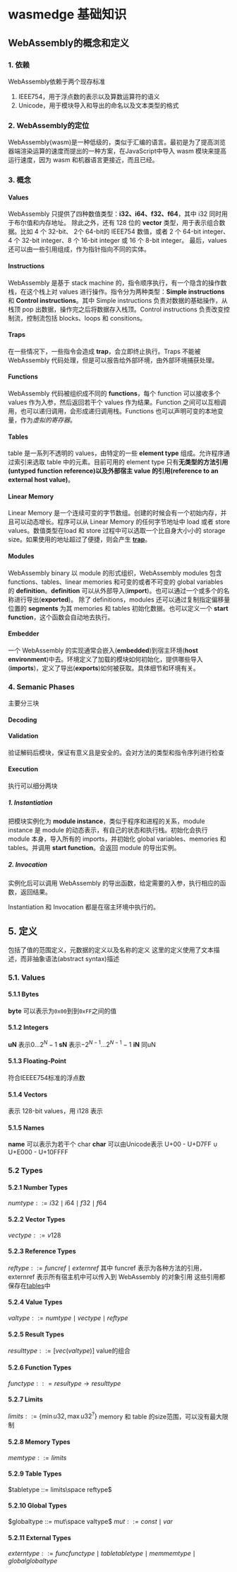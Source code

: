 # wasmedge 基础知识

## WebAssembly的概念和定义

### 1. 依赖
WebAssembly依赖于两个现存标准
1. IEEE754，用于浮点数的表示以及算数运算符的语义
2. Unicode，用于模块导入和导出的命名以及文本类型的格式

### 2. WebAssembly的定位
WebAssembly(wasm)是一种低级的，类似于汇编的语言。最初是为了提高浏览器端渲染运算的速度而提出的一种方案，在JavaScript中导入 wasm 模块来提高运行速度，因为 wasm 和机器语言更接近，而且已经。

### 3. 概念
#### Values
WebAssembly 只提供了四种数值类型：**i32、i64、f32、f64**，其中 i32 同时用于布尔值和内存地址。
除此之外，还有 128 位的 **vector** 类型，用于表示组合数据。比如 4 个 32-bit、 2个 64-bit的 IEEE754 数值，或者 2 个 64-bit integer、4 个 32-bit integer、8 个 16-bit integer 或 16 个 8-bit integer。
最后，values 还可以由一些引用组成，作为指针指向不同的实体。

#### Instructions
WebAssembly 是基于 stack machine 的，指令顺序执行，有一个隐含的操作数栈，在这个栈上对 values 进行操作。指令分为两种类型：**Simple instructions** 和 **Control instructions**。其中 Simple instructions 负责对数据的基础操作，从栈顶 pop 出数据，操作完之后将数据存入栈顶。Control instructions 负责改变控制流，控制流包括 blocks、loops 和 consitions。

#### Traps
在一些情况下，一些指令会造成 **trap**，会立即终止执行。Traps 不能被 WebAssembly 代码处理，但是可以报告给外部环境，由外部环境捕获处理。

#### Functions
WebAssembly 代码被组织成不同的 **functions**，每个 function 可以接收多个 values 作为入参，然后返回若干个 values 作为结果。Function 之间可以互相调用，也可以递归调用，会形成递归调用栈。Functions 也可以声明可变的本地变量，作为*虚拟的寄存器*。

#### Tables
table 是一系列不透明的 values，由特定的一些 **element type** 组成。允许程序通过索引来选取 table 中的元素。目前可用的 element type 只有**无类型的方法引用(untyped function reference)**以及**外部宿主 value 的引用(reference to an external host value)**。


#### Linear Memory
Linear Memory 是一个连续可变的字节数组。创建的时候会有一个初始内存，并且可以动态增长。程序可以从 Linear Memory 的任何字节地址中 load 或者 store values。数值类型在load 和 store 过程中可以选取一个比自身大小小的 storage size。如果使用的地址超过了便捷，则会产生 [**trap**](#traps)。


#### Modules
WebAssembly binary 以 module 的形式组织，WebAssembly modules 包含 functions、tables、linear memories 和可变的或者不可变的 global variables 的 **definition**。**definition** 可以从外部导入(**import**)。也可以通过一个或多个的名称进行导出(**exported**)。
除了 definitions，modules 还可以通过复制指定偏移量位置的 **segments** 为其 memories 和 tables 初始化数据。也可以定义一个 **start function**，这个函数会自动地去执行。

#### Embedder
一个 WebAssembly 的实现通常会嵌入(**embedded**)到宿主环境(**host environment**)中去。环境定义了加载的模块如何初始化，提供哪些导入(**imports**)，定义了导出(**exports**)如何被获取。具体细节和环境有关。

### 4. Semanic Phases
主要分三块
#### Decoding


#### Validation
验证解码后模块，保证有意义且是安全的。会对方法的类型和指令序列进行检查

#### Execution
执行可以细分两块
##### 1. Instantiation
把模块实例化为 **module instance**，类似于程序和进程的关系，module instance 是 module 的动态表示，有自己的状态和执行栈。初始化会执行 module 本身，导入所有的 imports，并初始化 global variables、memories 和 tables。并调用 **start function**。会返回 module 的导出实例。
##### 2. Invocation
实例化后可以调用 WebAssembly 的导出函数，给定需要的入参，执行相应的函数，返回结果。

Instantiation 和 Invocation 都是在宿主环境中执行的。


## 5. 定义
包括了值的范围定义，元数据的定义以及名称的定义
这里的定义使用了文本描述，而非抽象语法(abstract syntax)描述
### 5.1. Values
#### 5.1.1 Bytes
**byte** 可以表示为`0x00`到到`0xFF`之间的值
#### 5.1.2 Integers
**uN** 表示$0...2^N-1$
**sN** 表示$-2^{N-1}...2^{N-1}-1$
**iN** 同uN
#### 5.1.3 Floating-Point
符合IEEEE754标准的浮点数
#### 5.1.4 Vectors
表示 128-bit values，用 i128 表示

#### 5.1.5 Names
**name** 可以表示为若干个 char
**char** 可以由Unicode表示 U+00 - U+D7FF $\cup$ U+E000 - U+10FFFF


### 5.2 Types
#### 5.2.1 Number Types
$numtype ::= i32 \mid i64 \mid f32 \mid f64$

#### 5.2.2 Vector Types
$vectype ::= v128$

#### 5.2.3 Reference Types
$reftype ::= funcref \mid externref$
其中 funcref 表示为各种方法的引用，externref 表示所有宿主机中可以传入到 WebAssembly 的对象引用
这些引用都保存在[tables](#tables)中

#### 5.2.4 Value Types
$valtype ::= numtype \mid vectype \mid reftype$

#### 5.2.5 Result Types
$resulttype ::= [vec(valtype)]$
value的组合

#### 5.2.6 Function Types
$functype :: = resultype \rightarrow resulttype$

#### 5.2.7 Limits
$limits ::= \{\min u32, \max u32^?\}$
memory 和 table 的size范围，可以没有最大限制

#### 5.2.8 Memory Types
$memtype ::= limits$

#### 5.2.9 Table Types
$tabletype ::= limits\space reftype$

#### 5.2.10 Global Types
$globaltype ::= mut\space valtype$
$mut ::= const \mid var$

#### 5.2.11 External Types
$externtype ::= func functype \mid table tabletype \mid mem memtype \mid global globaltype$